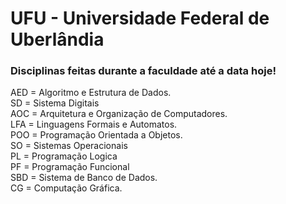 # UFU - Universidade Federal de Uberlândia

### Disciplinas feitas durante a faculdade até a data hoje!  

AED = Algoritmo e Estrutura de Dados.  
SD = Sistema Digitais  
AOC = Arquitetura e Organização de Computadores.  
LFA = Linguagens Formais e Automatos.  
POO = Programação Orientada a Objetos.  
SO = Sistemas Operacionais  
PL = Programação Logica  
PF = Programação Funcional  
SBD = Sistema de Banco de Dados.  
CG = Computação Gráfica.  

